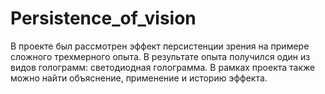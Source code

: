 # Persistence_of_vision
В проекте был рассмотрен эффект персистенции зрения на примере сложного трехмерного опыта.
В результате опыта получился один из видов голограмм: светодиодная голограмма.
В рамках проекта также можно найти объяснение, применение и историю эффекта.
